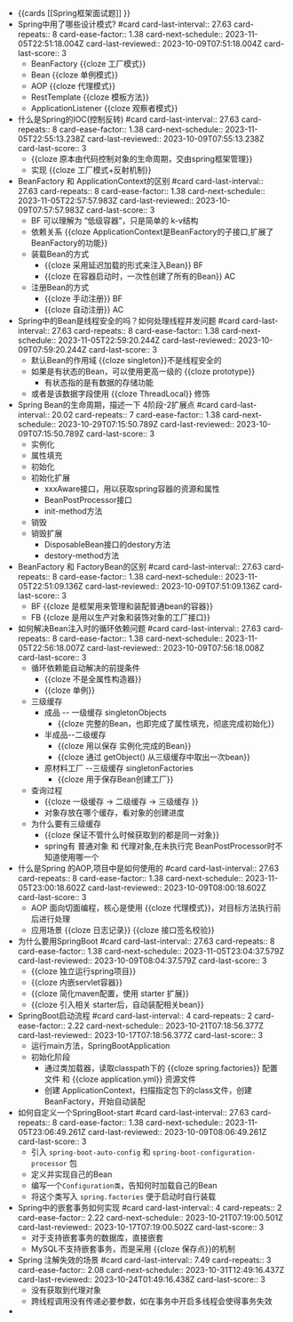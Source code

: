 - {{cards [[Spring框架面试题]] }}
- Spring中用了哪些设计模式? #card
  card-last-interval:: 27.63
  card-repeats:: 8
  card-ease-factor:: 1.38
  card-next-schedule:: 2023-11-05T22:51:18.004Z
  card-last-reviewed:: 2023-10-09T07:51:18.004Z
  card-last-score:: 3
	- BeanFactory {{cloze 工厂模式}}
	- Bean {{cloze 单例模式}}
	- AOP {{cloze 代理模式}}
	- RestTemplate {{cloze 模板方法}}
	- ApplicationListener {{cloze 观察者模式}}
- 什么是Spring的IOC(控制反转) #card
  card-last-interval:: 27.63
  card-repeats:: 8
  card-ease-factor:: 1.38
  card-next-schedule:: 2023-11-05T22:55:13.238Z
  card-last-reviewed:: 2023-10-09T07:55:13.238Z
  card-last-score:: 3
	- {{cloze 原本由代码控制对象的生命周期，交由spring框架管理}}
	- 实现 {{cloze 工厂模式+反射机制}}
- BeanFactory 和 ApplicationContext的区别 #card
  card-last-interval:: 27.63
  card-repeats:: 8
  card-ease-factor:: 1.38
  card-next-schedule:: 2023-11-05T22:57:57.983Z
  card-last-reviewed:: 2023-10-09T07:57:57.983Z
  card-last-score:: 3
	- BF 可以理解为 “低级容器”，只是简单的 k-v结构
	- 依赖关系 {{cloze ApplicationContext是BeanFactory的子接口,扩展了BeanFactory的功能}}
	- 装载Bean的方式
		- {{cloze 采用延迟加载的形式来注入Bean}} BF
		- {{cloze 在容器启动时，一次性创建了所有的Bean}} AC
	- 注册Bean的方式
		- {{cloze 手动注册}} BF
		- {{cloze 自动注册}} AC
- Spring中的Bean是线程安全的吗？如何处理线程并发问题 #card
  card-last-interval:: 27.63
  card-repeats:: 8
  card-ease-factor:: 1.38
  card-next-schedule:: 2023-11-05T22:59:20.244Z
  card-last-reviewed:: 2023-10-09T07:59:20.244Z
  card-last-score:: 3
	- 默认Bean的作用域 {{cloze singleton}}不是线程安全的
	- 如果是有状态的Bean，可以使用更高一级的 {{cloze prototype}}
		- 有状态指的是有数据的存储功能
	- 或者是该数据字段使用 {{cloze ThreadLocal}} 修饰
- Spring Bean的生命周期，描述一下 4阶段-2扩展点 #card
  card-last-interval:: 20.02
  card-repeats:: 7
  card-ease-factor:: 1.38
  card-next-schedule:: 2023-10-29T07:15:50.789Z
  card-last-reviewed:: 2023-10-09T07:15:50.789Z
  card-last-score:: 3
	- 实例化
	- 属性填充
	- 初始化
	- 初始化扩展
		- xxxAware接口，用以获取spring容器的资源和属性
		- BeanPostProcessor接口
		- init-method方法
	- 销毁
	- 销毁扩展
		- DisposableBean接口的destory方法
		- destory-method方法
- BeanFactory 和 FactoryBean的区别 #card
  card-last-interval:: 27.63
  card-repeats:: 8
  card-ease-factor:: 1.38
  card-next-schedule:: 2023-11-05T22:51:09.136Z
  card-last-reviewed:: 2023-10-09T07:51:09.136Z
  card-last-score:: 3
	- BF {{cloze 是框架用来管理和装配普通bean的容器}}
	- FB {{cloze 是用以生产对象和装饰对象的工厂接口}}
- 如何解决Bean注入时的循环依赖问题  #card
  card-last-interval:: 27.63
  card-repeats:: 8
  card-ease-factor:: 1.38
  card-next-schedule:: 2023-11-05T22:56:18.007Z
  card-last-reviewed:: 2023-10-09T07:56:18.008Z
  card-last-score:: 3
	- 循环依赖能自动解决的前提条件
		- {{cloze 不是全属性构造器}}
		- {{cloze 单例}}
	- 三级缓存
		- 成品 -- 一级缓存 singletonObjects
			- {{cloze 完整的Bean，也即完成了属性填充，彻底完成初始化}}
		- 半成品--二级缓存
			- {{cloze 用以保存 实例化完成的Bean}}
			- {{cloze 通过 getObject() 从三级缓存中取出一次bean}}
		- 原材料工厂 --三级缓存 singletonFactories
			- {{cloze 用于保存Bean创建工厂}}
	- 查询过程
		- {{cloze 一级缓存 -> 二级缓存 -> 三级缓存 }}
		- 对象存放在哪个缓存，看对象的创建进度
	- 为什么要有三级缓存
		- {{cloze 保证不管什么时候获取到的都是同一对象}}
		- spring有 普通对象 和 代理对象,在未执行完 BeanPostProcessor时不知道使用哪一个
- 什么是Spring 的AOP,项目中是如何使用的 #card
  card-last-interval:: 27.63
  card-repeats:: 8
  card-ease-factor:: 1.38
  card-next-schedule:: 2023-11-05T23:00:18.602Z
  card-last-reviewed:: 2023-10-09T08:00:18.602Z
  card-last-score:: 3
	- AOP 面向切面编程，核心是使用 {{cloze 代理模式}}，对目标方法执行前后进行处理
	- 应用场景 {{cloze 日志记录}} {{cloze 接口签名校验}}
- 为什么要用SpringBoot #card
  card-last-interval:: 27.63
  card-repeats:: 8
  card-ease-factor:: 1.38
  card-next-schedule:: 2023-11-05T23:04:37.579Z
  card-last-reviewed:: 2023-10-09T08:04:37.579Z
  card-last-score:: 3
	- {{cloze 独立运行spring项目}}
	- {{cloze 内嵌servlet容器}}
	- {{cloze 简化maven配置，使用 starter 扩展}}
	- {{cloze 引入相关 starter后，自动装配相关bean}}
- SpringBoot启动流程 #card
  card-last-interval:: 4
  card-repeats:: 2
  card-ease-factor:: 2.22
  card-next-schedule:: 2023-10-21T07:18:56.377Z
  card-last-reviewed:: 2023-10-17T07:18:56.377Z
  card-last-score:: 3
	- 运行main方法，SpringBootApplication
	- 初始化阶段
		- 通过类加载器，读取classpath下的 {{cloze spring.factories}} 配置文件 和 {{cloze application.yml}} 资源文件
		- 创建 ApplicationContext，扫描指定包下的class文件，创建BeanFactory，开始自动装配
- 如何自定义一个SpringBoot-start #card
  card-last-interval:: 27.63
  card-repeats:: 8
  card-ease-factor:: 1.38
  card-next-schedule:: 2023-11-05T23:06:49.261Z
  card-last-reviewed:: 2023-10-09T08:06:49.261Z
  card-last-score:: 3
	- 引入 `spring-boot-auto-config` 和 `spring-boot-configuration-processor` 包
	- 定义并实现自己的Bean
	- 编写一个`Configuration类`，告知何时加载自己的Bean
	- 将这个类写入 `spring.factories` 便于启动时自行装载
- Spring中的嵌套事务如何实现 #card
  card-last-interval:: 4
  card-repeats:: 2
  card-ease-factor:: 2.22
  card-next-schedule:: 2023-10-21T07:19:00.501Z
  card-last-reviewed:: 2023-10-17T07:19:00.502Z
  card-last-score:: 3
	- 对于支持嵌套事务的数据库，直接嵌套
	- MySQL不支持嵌套事务，而是采用 {{cloze 保存点}}的机制
- Spring 注解失效的场景 #card
  card-last-interval:: 7.49
  card-repeats:: 3
  card-ease-factor:: 2.08
  card-next-schedule:: 2023-10-31T12:49:16.437Z
  card-last-reviewed:: 2023-10-24T01:49:16.438Z
  card-last-score:: 3
	- 没有获取到代理对象
	- 跨线程调用没有传递必要参数，如在事务中开启多线程会使得事务失效
-
